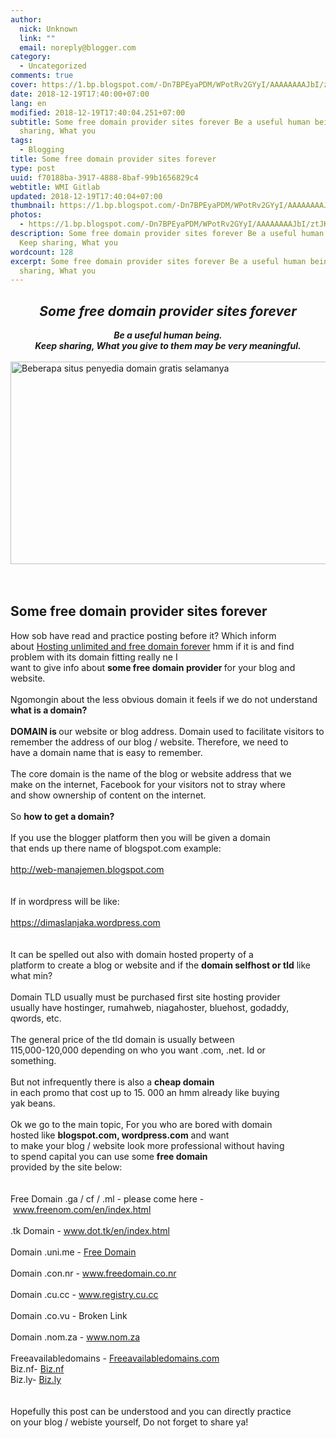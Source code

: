 ```yaml
---
author:
  nick: Unknown
  link: ""
  email: noreply@blogger.com
category:
  - Uncategorized
comments: true
cover: https://1.bp.blogspot.com/-Dn7BPEyaPDM/WPotRv2GYyI/AAAAAAAAJbI/ztJKW1raNcsOihMl4GM__tAwlYYlxbwfACLcB/s640/Beberapa%2Bsitus%2Bpenyedia%2Bdomain%2Bgratis%2Bselamanya.jpg
date: 2018-12-19T17:40:00+07:00
lang: en
modified: 2018-12-19T17:40:04.251+07:00
subtitle: Some free domain provider sites forever Be a useful human being. Keep
  sharing, What you
tags:
  - Blogging
title: Some free domain provider sites forever
type: post
uuid: f70188ba-3917-4888-8baf-99b1656829c4
webtitle: WMI Gitlab
updated: 2018-12-19T17:40:04+07:00
thumbnail: https://1.bp.blogspot.com/-Dn7BPEyaPDM/WPotRv2GYyI/AAAAAAAAJbI/ztJKW1raNcsOihMl4GM__tAwlYYlxbwfACLcB/s640/Beberapa%2Bsitus%2Bpenyedia%2Bdomain%2Bgratis%2Bselamanya.jpg
photos:
  - https://1.bp.blogspot.com/-Dn7BPEyaPDM/WPotRv2GYyI/AAAAAAAAJbI/ztJKW1raNcsOihMl4GM__tAwlYYlxbwfACLcB/s640/Beberapa%2Bsitus%2Bpenyedia%2Bdomain%2Bgratis%2Bselamanya.jpg
description: Some free domain provider sites forever Be a useful human being.
  Keep sharing, What you
wordcount: 128
excerpt: Some free domain provider sites forever Be a useful human being. Keep
  sharing, What you
---
```


<div><center>        <h2>            <strong><em>Some free domain provider sites forever</em></strong><br>        </h2></center><center>        <strong><em>Be a useful human being.</em></strong><strong><em><br>                Keep sharing, What you give to them may be very meaningful.</em></strong><br>    </center></div><a href="https://1.bp.blogspot.com/-Dn7BPEyaPDM/WPotRv2GYyI/AAAAAAAAJbI/ztJKW1raNcsOihMl4GM__tAwlYYlxbwfACLcB/s1600/Beberapa%2Bsitus%2Bpenyedia%2Bdomain%2Bgratis%2Bselamanya.jpg" rel="noopener noreferer nofollow"><br>                <img alt="Beberapa situs penyedia domain gratis selamanya " border="0" height="324" src="https://1.bp.blogspot.com/-Dn7BPEyaPDM/WPotRv2GYyI/AAAAAAAAJbI/ztJKW1raNcsOihMl4GM__tAwlYYlxbwfACLcB/s640/Beberapa%2Bsitus%2Bpenyedia%2Bdomain%2Bgratis%2Bselamanya.jpg" title="Some free domain provider sites forever" width="640"><br>            </a><br>        <br><h2>            Some free domain provider sites forever<br>        </h2>How sob have read and practice posting before it? Which inform<br>            about&nbsp;<a href="http://www.webmanajemen.com/p/search.html?q=unlimited+hosting" rel="noopener noreferer nofollow">Hosting unlimited and free domain forever</a>&nbsp;hmm if it is and find problem with its domain fitting really ne I<br>            want to give info about <strong>some free domain provider&nbsp;</strong>for your blog and website.<br>        <br>Ngomongin about the less obvious domain it feels if we do not&nbsp;understand <strong>what is a domain?</strong><br>        <br><strong>DOMAIN is&nbsp;</strong>our website or blog address. Domain used to facilitate visitors to<br>            remember the address of our blog / website. Therefore, we need to<br>            have a domain name that is easy to remember.<br>        <br>The core domain is the name of the blog or website address that we<br>            make on the internet, Facebook for your visitors not to stray where<br>            and show ownership of content on the internet.<br>        <br>So <strong>how to get a domain?</strong><br>        <br>If you use the blogger platform then you will be given a domain<br>            that ends up there name of blogspot.com example:<br>            <a href="http://www.webmanajemen.com/" rel="noopener noreferer nofollow"><br>                http://web-manajemen.blogspot.com<br>            </a><br>        <br>If in wordpress will be like:<br>            <a href="https://dimaslanjaka.wordpress.com/" rel="noopener noreferer nofollow"><br>                https://dimaslanjaka.wordpress.com<br>            </a><br>        <br>It can be spelled out also with domain hosted property of a<br>platform to create a blog or website and if the            <strong>domain selfhost or tld</strong> like what min?<br>        <br>Domain TLD usually must be purchased first site hosting provider<br>            usually have hostinger, rumahweb, niagahoster, bluehost, godaddy,<br>            qwords, etc.<br>        <br>The general price of the tld domain is usually between<br>            115,000-120,000 depending on who you want .com, .net. Id or<br>            something.<br>        <br>But not infrequently there is also a <strong>cheap domain</strong><br>            in each promo that cost up to 15. 000 an hmm already like buying<br>            yak beans.<br>        <br>Ok we go to the main topic, For you who are bored with domain<br>            hosted like <strong>blogspot.com, wordpress.com</strong> and want<br>            to make your blog / website look more professional without having<br>            to spend capital you can use some <strong>free domain</strong><br>            provided by the site below:<br>        <br><br>Free Domain .ga / cf / .ml - please come here -&nbsp;<a href="https://translate.googleusercontent.com/translate_c?depth=1&amp;nv=1&amp;rurl=translate.google.com&amp;sl=id&amp;sp=nmt4&amp;tl=en&amp;u=http://www.freenom.com/en/index.html&amp;usg=ALkJrhhJcUYj1e2sj45nv6x_wB6Syn3w8Q" rel="noopener noreferer nofollow">www.freenom.com/en/index.html</a><br>        <br>.tk Domain -&nbsp;<a href="https://translate.googleusercontent.com/translate_c?depth=1&amp;nv=1&amp;rurl=translate.google.com&amp;sl=id&amp;sp=nmt4&amp;tl=en&amp;u=http://www.dot.tk/en/index.html&amp;usg=ALkJrhh9vNIWTeJTdRtUoqQHLcOrURSkFw" rel="noopener noreferer nofollow">www.dot.tk/en/index.html</a><br>        <br>Domain .uni.me -&nbsp;<a href="https://translate.googleusercontent.com/translate_c?depth=1&amp;nv=1&amp;rurl=translate.google.com&amp;sl=id&amp;sp=nmt4&amp;tl=en&amp;u=http://www.premiuminfo.org/top-10-free-domain-name-providers-site/&amp;usg=ALkJrhi7AZn0mW08Oa6I638XZKWIM5L56g" rel="noopener noreferer nofollow">Free Domain</a><br>        <br>Domain .con.nr -&nbsp;<a href="https://translate.googleusercontent.com/translate_c?depth=1&amp;nv=1&amp;rurl=translate.google.com&amp;sl=id&amp;sp=nmt4&amp;tl=en&amp;u=http://www.freedomain.co.nr/&amp;usg=ALkJrhgS6Vxh2aalcbLfnfaRwuzJ9Ryhow" rel="noopener noreferer nofollow">www.freedomain.co.nr</a><br>        <br>Domain .cu.cc -&nbsp;<a href="https://translate.googleusercontent.com/translate_c?depth=1&amp;nv=1&amp;rurl=translate.google.com&amp;sl=id&amp;sp=nmt4&amp;tl=en&amp;u=http://www.registry.cu.cc/&amp;usg=ALkJrhjNmPJmB4gCRk6cNCJMXQnNjbb54Q" rel="noopener noreferer nofollow">www.registry.cu.cc</a><br>        <br>Domain .co.vu - Broken Link<br>        <br>Domain .nom.za -&nbsp;<a href="https://translate.googleusercontent.com/translate_c?depth=1&amp;nv=1&amp;rurl=translate.google.com&amp;sl=id&amp;sp=nmt4&amp;tl=en&amp;u=http://www.nom.za/&amp;usg=ALkJrhjyicyuFKE3xZ9txYSdvnThl9YIgQ" rel="noopener noreferer nofollow">www.nom.za</a><br>        <br>Freeavailabledomains -&nbsp;<a href="https://translate.googleusercontent.com/translate_c?depth=1&amp;nv=1&amp;rurl=translate.google.com&amp;sl=id&amp;sp=nmt4&amp;tl=en&amp;u=http://freeavailabledomains.com/&amp;usg=ALkJrhhcno9PSDLXqzDC3ZmWRQ8_vsu71A" rel="noopener noreferer nofollow">Freeavailabledomains.com</a><br>Biz.nf-&nbsp;<a href="https://translate.googleusercontent.com/translate_c?depth=1&amp;nv=1&amp;rurl=translate.google.com&amp;sl=id&amp;sp=nmt4&amp;tl=en&amp;u=http://biz.nf/&amp;usg=ALkJrhhJSXfb5qd4wc4MfMgbmANdznqEyw" rel="noopener noreferer nofollow">Biz.nf</a><br>Biz.ly-&nbsp;<a href="https://translate.googleusercontent.com/translate_c?depth=1&amp;nv=1&amp;rurl=translate.google.com&amp;sl=id&amp;sp=nmt4&amp;tl=en&amp;u=http://biz.ly/&amp;usg=ALkJrhipccNYQKnCOORbyMrKADsLIii8zw" rel="noopener noreferer nofollow">Biz.ly<br>            </a><br>        <br>Hopefully this post can be understood and you can directly practice<br>            on your blog / webiste yourself, Do not forget to share ya!